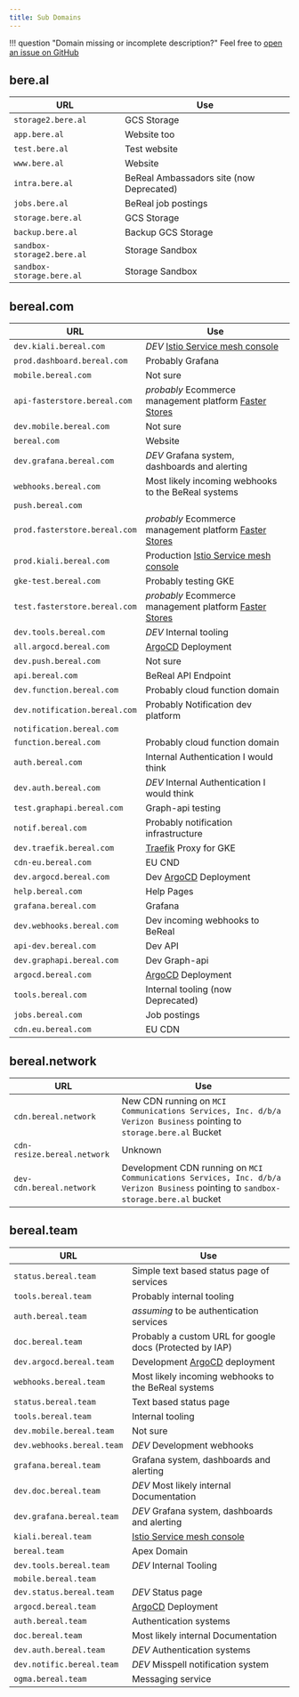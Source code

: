 ```yaml
---
title: Sub Domains
---
```



!!! question "Domain missing or incomplete description?"
    Feel free to [open an issue on GitHub](https://github.com/userbradley/BeReal/issues/new/choose)

## bere.al

| URL                           | Use                                                                                    |
|-------------------------------|----------------------------------------------------------------------------------------|
| `storage2.bere.al`            | GCS Storage                                                                            |
| `app.bere.al`                 | Website too                                                                            |
| `test.bere.al`                | Test website                                                                           |
| `www.bere.al`                 | Website                                                                                |
| `intra.bere.al`               | BeReal Ambassadors site (now Deprecated)                                               |
| `jobs.bere.al`                | BeReal job postings                                                                    |
| `storage.bere.al`             | GCS Storage                                                                            |
| `backup.bere.al`              | Backup GCS Storage                                                                     |
| `sandbox-storage2.bere.al`    | Storage Sandbox                                                                        |
| `sandbox-storage.bere.al`     | Storage Sandbox                                                                        |

## bereal.com

| URL                           | Use                                                                                    |
|-------------------------------|----------------------------------------------------------------------------------------|
| `dev.kiali.bereal.com`        | *DEV* [Istio Service mesh console](https://kiali.io)                                   |
| `prod.dashboard.bereal.com`   | Probably Grafana                                                                       |
| `mobile.bereal.com`           | Not sure                                                                               |
| `api-fasterstore.bereal.com`  | _probably_ Ecommerce management platform [Faster Stores](https://www.fasterstores.com) |
| `dev.mobile.bereal.com`       | Not sure                                                                               |
| `bereal.com`                  | Website                                                                                |
| `dev.grafana.bereal.com`      | *DEV* Grafana system, dashboards and alerting                                          |
| `webhooks.bereal.com`         | Most likely incoming webhooks to the BeReal systems                                    |
| `push.bereal.com`             |                                                                                        |
| `prod.fasterstore.bereal.com` | _probably_ Ecommerce management platform [Faster Stores](https://www.fasterstores.com) |
| `prod.kiali.bereal.com`       | Production [Istio Service mesh console](https://kiali.io)                              |
| `gke-test.bereal.com`         | Probably testing GKE                                                                   |
| `test.fasterstore.bereal.com` | _probably_ Ecommerce management platform [Faster Stores](https://www.fasterstores.com) |
| `dev.tools.bereal.com`        | *DEV* Internal tooling                                                                 |
| `all.argocd.bereal.com`       | [ArgoCD](https://argo-cd.readthedocs.io/en/stable/) Deployment                         |
| `dev.push.bereal.com`         | Not sure                                                                               |
| `api.bereal.com`              | BeReal API Endpoint                                                                    |
| `dev.function.bereal.com`     | Probably cloud function domain                                                         |
| `dev.notification.bereal.com` | Probably Notification dev platform                                                     |
| `notification.bereal.com`     |                                                                                        |
| `function.bereal.com`         | Probably cloud function domain                                                         |
| `auth.bereal.com`             | Internal Authentication I would think                                                  |
| `dev.auth.bereal.com`         | *DEV*                  Internal Authentication I would think                           |
| `test.graphapi.bereal.com`    | Graph-api testing                                                                      |
| `notif.bereal.com`            | Probably notification infrastructure                                                   |
| `dev.traefik.bereal.com`      | [Traefik](https://doc.traefik.io/traefik/) Proxy for GKE                               |
| `cdn-eu.bereal.com`           | EU CND                                                                                 |
| `dev.argocd.bereal.com`       | Dev   [ArgoCD](https://argo-cd.readthedocs.io/en/stable/) Deployment                   |
| `help.bereal.com`             | Help Pages                                                                             |
| `grafana.bereal.com`          | Grafana                                                                                |
| `dev.webhooks.bereal.com`     | Dev incoming webhooks to BeReal                                                        |
| `api-dev.bereal.com`          | Dev API                                                                                |
| `dev.graphapi.bereal.com`     | Dev Graph-api                                                                          |
| `argocd.bereal.com`           | [ArgoCD](https://argo-cd.readthedocs.io/en/stable/) Deployment                         |
| `tools.bereal.com`            | Internal tooling (now Deprecated)                                                      |
| `jobs.bereal.com`             | Job postings                                                                           |
| `cdn.eu.bereal.com`           | EU CDN                                                                                 |

## bereal.network

| URL                           | Use                                                                                                                                |
|-------------------------------|------------------------------------------------------------------------------------------------------------------------------------|
| `cdn.bereal.network`          | New CDN running on `MCI Communications Services, Inc. d/b/a Verizon Business`   pointing to `storage.bere.al` Bucket               |
| `cdn-resize.bereal.network`   | Unknown																															 |
| `dev-cdn.bereal.network`      | Development CDN running on `MCI Communications Services, Inc. d/b/a Verizon Business` pointing to `sandbox-storage.bere.al` bucket |


## bereal.team

| URL                        | Use                                                                        |
|----------------------------|----------------------------------------------------------------------------|
| `status.bereal.team`       | Simple text based status page of services                                  |
| `tools.bereal.team`        | Probably internal tooling                                                  |
| `auth.bereal.team`         | _assuming_ to be authentication services                                   |
| `doc.bereal.team`          | Probably a custom URL for google docs  (Protected by IAP)                  |
| `dev.argocd.bereal.team`   | Development [ArgoCD](https://argo-cd.readthedocs.io/en/stable/) deployment |
| `webhooks.bereal.team`     | Most likely incoming webhooks to the BeReal systems                        |
| `status.bereal.team`       | Text based status page                                                     |
| `tools.bereal.team`        | Internal tooling                                                           |
| `dev.mobile.bereal.team`   | Not sure                                                                   |
| `dev.webhooks.bereal.team` | *DEV* Development webhooks                                                 |
| `grafana.bereal.team`      | Grafana system, dashboards and alerting                                    |
| `dev.doc.bereal.team`      | *DEV* Most likely internal Documentation                                   |
| `dev.grafana.bereal.team`  | *DEV* Grafana system, dashboards and alerting                              |
| `kiali.bereal.team`        | [Istio Service mesh console](https://kiali.io)                             |
| `bereal.team    `          | Apex Domain                                                                |
| `dev.tools.bereal.team`    | *DEV* Internal Tooling                                                     |
| `mobile.bereal.team`       |                                                                            |
| `dev.status.bereal.team`   | *DEV* Status page                                                          |
| `argocd.bereal.team`       | [ArgoCD](https://argo-cd.readthedocs.io/en/stable/) Deployment             |
| `auth.bereal.team`         | Authentication systems                                                     |
| `doc.bereal.team`          | Most likely internal Documentation                                         |
| `dev.auth.bereal.team`     | *DEV* Authentication systems                                               |
| `dev.notific.bereal.team`  | *DEV* Misspell   notification system                                       |
| `ogma.bereal.team`         | Messaging service							                              |
